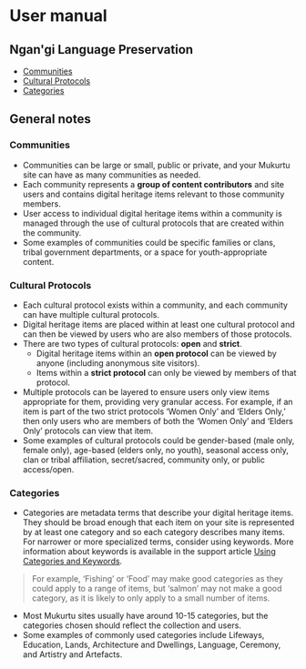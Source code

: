 
# User manual
## Ngan'gi Language Preservation

* [Communities](#communities)
* [Cultural Protocols](#cultural-protocols)
* [Categories](#categories)


## General notes

### Communities
* Communities can be large or small, public or private, and your Mukurtu site can have as many communities as needed.
* Each community represents a **group of content contributors** and site users and contains digital heritage items relevant to those community members.
* User access to individual digital heritage items within a community is managed through the use of cultural protocols that are created within the community.
* Some examples of communities could be specific families or clans, tribal government departments, or a space for youth-appropriate content.

### Cultural Protocols
* Each cultural protocol exists within a community, and each community can have multiple cultural protocols.
* Digital heritage items are placed within at least one cultural protocol and can then be viewed by users who are also members of those protocols.
* There are two types of cultural protocols: **open** and **strict**.
  * Digital heritage items within an **open protocol** can be viewed by anyone (including anonymous site visitors).
  * Items within a **strict protocol** can only be viewed by members of that protocol.
* Multiple protocols can be layered to ensure users only view items appropriate for them, providing very granular access. For example, if an item is part of the two strict protocols ‘Women Only’ and ‘Elders Only,’ then only users who are members of both the ‘Women Only’ and ‘Elders Only’ protocols can view that item.
* Some examples of cultural protocols could be gender-based (male only, female only), age-based (elders only, no youth), seasonal access only, clan or tribal affiliation, secret/sacred, community only, or public access/open.

### Categories
* Categories are metadata terms that describe your digital heritage items. They should be broad enough that each item on your site is represented by at least one category and so each category describes many items. For narrower or more specialized terms, consider using keywords. More information about keywords is available in the support article [Using Categories and Keywords](http://support.mukurtu.org/customer/en/portal/articles/2430094-using-categories-and-keywords).
> For example, ‘Fishing’ or ‘Food’ may make good categories as they could apply to a range of items, but ‘salmon’ may not make a good category, as it is likely to only apply to a small number of items.

* Most Mukurtu sites usually have around 10-15 categories, but the categories chosen should reflect the collection and users.
* Some examples of commonly used categories include Lifeways, Education, Lands, Architecture and Dwellings, Language, Ceremony, and Artistry and Artefacts.
